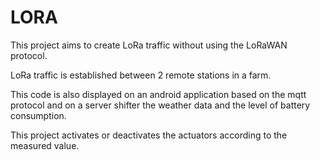 # LORA
This project aims to create LoRa traffic without using the LoRaWAN protocol.
  </p>

LoRa traffic is established between 2 remote stations in a farm.  </p>

This code is also displayed on an android application based on the mqtt protocol and on a server shifter the weather data and the level of battery consumption.  </p>

This project activates or deactivates the actuators according to the measured value.  </p>

